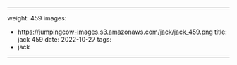 
---
weight: 459
images:
- https://jumpingcow-images.s3.amazonaws.com/jack/jack_459.png
title: jack 459
date: 2022-10-27
tags:
- jack
---
